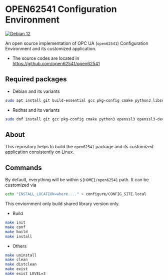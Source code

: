 # OPEN62541 Configuration Environment

[![Debian 12](https://github.com/jeonghanlee/open62541-env/actions/workflows/debian12.yml/badge.svg)](https://github.com/jeonghanlee/open62541-env/actions/workflows/debian12.yml)

An open source implementation of OPC UA (`open62541`) Configuration Environment and its customized application.

* The source codes are located in <https://github.com/open62541/open62541>

## Required packages

* Debian and its variants

```bash
sudo apt install git build-essential gcc pkg-config cmake python3 libssl3 libssl-dev

```

* Redhat and its variants

```bash
sudo dnf install git gcc pkg-config cmake python3 openssl3 openssl3-devel compat-openssl10

```

## About
This repository helps to build the `open62541` package and its customized application consistently on Linux.

## Commands

By default, everything will be within `${HOME}/open62541` path. It can be customized via

```bash
echo "INSTALL_LOCATION=where...." > configure/CONFIG_SITE.local
```

This enviornment only build shared library version only.

* Build

```bash
make init
make conf
make build
make install
```

* Others

```bash
make uninstall
make clean
make distclean
make exist
make exist LEVEL=3
```

